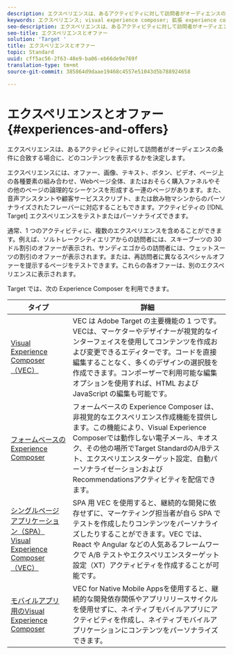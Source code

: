 ```yaml
---
description: エクスペリエンスは、あるアクティビティに対して訪問者がオーディエンスの条件に合致する場合に、どのコンテンツを表示するかを決定します。
keywords: エクスペリエンス; visual experience composer; 拡張 experience composer; フォームベースの experience composer; フォームコンポーザー; visual composer; experience composer; 混合コンテンツ; iframe, iframe バスティング; iframe のバスティング; x-frame-options; x フレームオプション; クロスオリジン; クロスオリジンの問題; 認証ワークフロー; ip ブラックリスト; ip ホワイトリスト
seo-description: エクスペリエンスは、あるアクティビティに対して訪問者がオーディエンスの条件に合致する場合に、どのコンテンツを表示するかを決定します。
seo-title: エクスペリエンスとオファー
solution: 'Target '
title: エクスペリエンスとオファー
topic: Standard
uuid: cff5ac56-2f63-48e9-ba06-eb66de9e769f
translation-type: tm+mt
source-git-commit: 385864d9daae19468c4557e51043d5b788924658

---
```



# エクスペリエンスとオファー{#experiences-and-offers}

エクスペリエンスは、あるアクティビティに対して訪問者がオーディエンスの条件に合致する場合に、どのコンテンツを表示するかを決定します。

エクスペリエンスには、オファー、画像、テキスト、ボタン、ビデオ、ページ上の各種要素の組み合わせ、Webページ全体、またはおそらく購入ファネルやその他のページの論理的なシーケンスを形成する一連のページがあります。また、音声アシスタントや顧客サービススクリプト、または飲み物マシンからのパーソナライズされたフレーバーに対応することもできます。アクティビティの [!DNL Target] エクスペリエンスをテストまたはパーソナライズできます。

通常、1 つのアクティビティに、複数のエクスペリエンスを含めることができます。例えば、ソルトレークシティエリアからの訪問者には、スキーブーツの 30 ドル割引のオファーが表示され、サンディエゴからの訪問者には、ウェットスーツの割引のオファーが表示されます。または、再訪問者に異なるスペシャルオファーを提示するページをテストできます。これらの各オファーは、別のエクスペリエンスに表示されます。

Target では、次の Experience Composer を利用できます。

| タイプ | 詳細 |
| --- | --- |
| [Visual Experience Composer（VEC）](../c-experiences/c-visual-experience-composer/visual-experience-composer.md#concept_CF63320EB8924B2F9BDA3C72256DCE50) | VEC は Adobe Target の主要機能の 1 つです。VECは、マーケターやデザイナーが視覚的なインターフェイスを使用してコンテンツを作成および変更できるエディターです。コードを直接編集することなく、多くのデザインの選択肢を作成できます。コンポーザーで利用可能な編集オプションを使用すれば、HTML および JavaScript の編集も可能です。 |
| [フォームベースの Experience Composer](../c-experiences/form-experience-composer.md#task_FAC842A6535045B68B4C1AD3E657E56E) | フォームベースの Experience Composer は、非視覚的なエクスペリエンス作成機能を提供します。この機能により、Visual Experience Composerでは動作しない電子メール、キオスク、その他の場所でTarget StandardのA/Bテスト、エクスペリエンスターゲット設定、自動パーソナライゼーションおよびRecommendationsアクティビティを配信できます。 |
| [シングルページアプリケーション（SPA） Visual Experience Composer（VEC）](/help/c-experiences/spa-visual-experience-composer.md) | SPA 用 VEC を使用すると、継続的な開発に依存せずに、マーケティング担当者が自ら SPA でテストを作成したりコンテンツをパーソナライズしたりすることができます。VEC では、React や Angular などの人気あるフレームワークで A/B テストやエクスペリエンスターゲット設定（XT）アクティビティを作成することが可能です。 |
| [モバイルアプリ用のVisual Experience Composer](/help/c-target-mobile-app/c-mobile-visual-experience-composer/mobile-visual-experience-composer.md) | VEC for Native Mobile Appsを使用すると、継続的な開発依存関係やアプリリリースサイクルを使用せずに、ネイティブモバイルアプリにアクティビティを作成し、ネイティブモバイルアプリケーションにコンテンツをパーソナライズできます。 |


